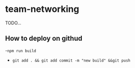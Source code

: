 # team-networking

TODO...

## How to deploy on githud

-`npm run build`

- `git add . && git add commit -m "new build" &&git push `
